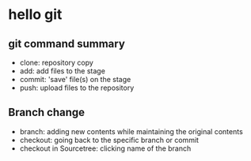# hello git

## git command summary

- clone: repository copy
- add: add files to the stage
- commit: 'save' file(s) on the stage
- push: upload files to the repository


## Branch change
- branch: adding new contents while maintaining the original contents
- checkout: going back to the specific branch or commit
- checkout in Sourcetree: clicking name of the branch
